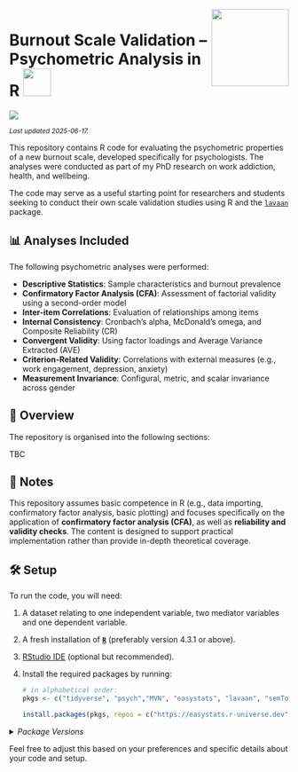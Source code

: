 <img src='logo/Hex.png' align="right" height="139" />

# Burnout Scale Validation – Psychometric Analysis in R <img src="https://media.giphy.com/media/1oGT95WukVFcRO1OFZ/giphy.gif" width="50">

[![](https://img.shields.io/badge/Language-R-blue)](http://cran.r-project.org/)

<sub>*Last updated 2025-06-17.*</sub>

This repository contains R code for evaluating the psychometric properties of a new burnout scale, developed specifically for psychologists. The analyses were conducted as part of my PhD research on work addiction, health, and wellbeing.

The code may serve as a useful starting point for researchers and students seeking to conduct their own scale validation studies using R and the [`lavaan`](http://lavaan.ugent.be/) package.

## 📊 Analyses Included

The following psychometric analyses were performed:

- **Descriptive Statistics**: Sample characteristics and burnout prevalence
- **Confirmatory Factor Analysis (CFA)**: Assessment of factorial validity using a second-order model
- **Inter-item Correlations**: Evaluation of relationships among items
- **Internal Consistency**: Cronbach’s alpha, McDonald’s omega, and Composite Reliability (CR)
- **Convergent Validity**: Using factor loadings and Average Variance Extracted (AVE)
- **Criterion-Related Validity**: Correlations with external measures (e.g., work engagement, depression, anxiety)
- **Measurement Invariance**: Configural, metric, and scalar invariance across gender

## :telescope: Overview

The repository is organised into the following sections:

TBC

## :scroll: Notes

This repository assumes basic competence in R (e.g., data importing, confirmatory factor analysis, basic plotting) and focuses specifically on the application of **confirmatory factor analysis (CFA)**, as well as **reliability and validity checks**. The content is designed to support practical implementation rather than provide in-depth theoretical coverage.

## :hammer_and_wrench: Setup

To run the code, you will need:

1. A dataset relating to one independent variable, two mediator variables and one dependent variable.
2. A fresh installation of [**`R`**](https://cran.r-project.org/) (preferably version 4.3.1 or above).
3. [RStudio IDE](https://www.rstudio.com/products/rstudio/download/) (optional but recommended).
4. Install the required packages by running:

   ```R
   # in alphabetical order:
   pkgs <- c("tidyverse", "psych","MVN", "easystats", "lavaan", "semTools","semPlot", "apaTables", "here" )

   install.packages(pkgs, repos = c("https://easystats.r-universe.dev", getOption("repos")))

<details>
<summary>
<i>Package Versions</i>
</summary>
   
Run on Windows 11 x64 (build 22621), with R version 4.4.2.

</details>

Feel free to adjust this based on your preferences and specific details about your code and setup.
